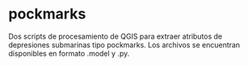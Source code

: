 # pockmarks
Dos scripts de procesamiento de QGIS para extraer atributos de depresiones submarinas tipo pockmarks. Los archivos se encuentran disponibles en formato .model y .py.
